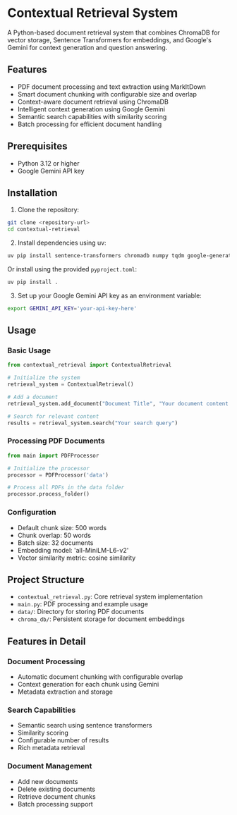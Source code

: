 # Contextual Retrieval System

A Python-based document retrieval system that combines ChromaDB for vector storage, Sentence Transformers for embeddings, and Google's Gemini for context generation and question answering.

## Features

- PDF document processing and text extraction using MarkItDown
- Smart document chunking with configurable size and overlap
- Context-aware document retrieval using ChromaDB
- Intelligent context generation using Google Gemini
- Semantic search capabilities with similarity scoring
- Batch processing for efficient document handling

## Prerequisites

- Python 3.12 or higher
- Google Gemini API key

## Installation

1. Clone the repository:
```bash
git clone <repository-url>
cd contextual-retrieval
```

2. Install dependencies using uv:
```bash
uv pip install sentence-transformers chromadb numpy tqdm google-generativeai pypdf markdown
```

Or install using the provided `pyproject.toml`:
```bash
uv pip install .
```

3. Set up your Google Gemini API key as an environment variable:
```bash
export GEMINI_API_KEY='your-api-key-here'
```

## Usage

### Basic Usage

```python
from contextual_retrieval import ContextualRetrieval

# Initialize the system
retrieval_system = ContextualRetrieval()

# Add a document
retrieval_system.add_document("Document Title", "Your document content here")

# Search for relevant content
results = retrieval_system.search("Your search query")
```

### Processing PDF Documents

```python
from main import PDFProcessor

# Initialize the processor
processor = PDFProcessor('data')

# Process all PDFs in the data folder
processor.process_folder()
```

### Configuration

- Default chunk size: 500 words
- Chunk overlap: 50 words
- Batch size: 32 documents
- Embedding model: 'all-MiniLM-L6-v2'
- Vector similarity metric: cosine similarity

## Project Structure

- `contextual_retrieval.py`: Core retrieval system implementation
- `main.py`: PDF processing and example usage
- `data/`: Directory for storing PDF documents
- `chroma_db/`: Persistent storage for document embeddings

## Features in Detail

### Document Processing
- Automatic document chunking with configurable overlap
- Context generation for each chunk using Gemini
- Metadata extraction and storage

### Search Capabilities
- Semantic search using sentence transformers
- Similarity scoring
- Configurable number of results
- Rich metadata retrieval

### Document Management
- Add new documents
- Delete existing documents
- Retrieve document chunks
- Batch processing support


